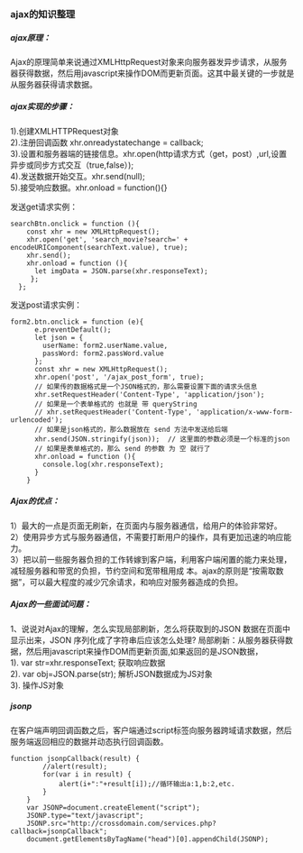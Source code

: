 ### ajax的知识整理
##### ajax原理：
Ajax的原理简单来说通过XMLHttpRequest对象来向服务器发异步请求，从服务器获得数据，然后用javascript来操作DOM而更新页面。这其中最关键的一步就是从服务器获得请求数据。

##### ajax实现的步骤：
1).创建XMLHTTPRequest对象<br/>
2).注册回调函数 xhr.onreadystatechange = callback;<br/>
3).设置和服务器端的链接信息。xhr.open(http请求方式（get，post）,url,设置异步或同步方式交互（true,false）);<br/>
4).发送数据开始交互。xhr.send(null); <br/>
5).接受响应数据。xhr.onload = function(){}

发送get请求实例：

```
searchBtn.onclick = function (){
    const xhr = new XMLHttpRequest();
    xhr.open('get', 'search_movie?search=' + encodeURIComponent(searchText.value), true);
    xhr.send();
    xhr.onload = function (){
      let imgData = JSON.parse(xhr.responseText);
     };
  };
```


发送post请求实例：

```
form2.btn.onclick = function (e){
      e.preventDefault();
      let json = {
        userName: form2.userName.value,
        passWord: form2.passWord.value
      };
      const xhr = new XMLHttpRequest();
      xhr.open('post', '/ajax_post_form', true);
      // 如果传的数据格式是一个JSON格式的，那么需要设置下面的请求头信息
      xhr.setRequestHeader('Content-Type', 'application/json');  
      // 如果是一个表单格式的 也就是 带 queryString
      // xhr.setRequestHeader('Content-Type', 'application/x-www-form-urlencoded');
      // 如果是json格式的，那么数据放在 send 方法中发送给后端
      xhr.send(JSON.stringify(json));  // 这里面的参数必须是一个标准的json
      // 如果是表单格式的，那么 send 的参数 为 空 就行了
      xhr.onload = function (){
        console.log(xhr.responseText);
      }
    }
```

##### Ajax的优点：
1）最大的一点是页面无刷新，在页面内与服务器通信，给用户的体验非常好。<br/>
2）使用异步方式与服务器通信，不需要打断用户的操作，具有更加迅速的响应能力。<br/>
3）把以前一些服务器负担的工作转嫁到客户端，利用客户端闲置的能力来处理，减轻服务器和带宽的负担，节约空间和宽带租用成    本。ajax的原则是“按需取数据”，可以最大程度的减少冗余请求，和响应对服务器造成的负担。

##### Ajax的一些面试问题：
1、说说对Ajax的理解，怎么实现局部刷新，怎么将获取到的JSON 数据在页面中显示出来，JSON 序列化成了字符串后应该怎么处理?
局部刷新：从服务器获得数据，然后用javascript来操作DOM而更新页面,如果返回的是JSON数据，<br/>
1). var str=xhr.responseText; 获取响应数据<br/>
2). var obj=JSON.parse(str); 解析JSON数据成为JS对象<br/>
3). 操作JS对象

##### jsonp
在客户端声明回调函数之后，客户端通过script标签向服务器跨域请求数据，然后服务端返回相应的数据并动态执行回调函数。


```
function jsonpCallback(result) {  
        //alert(result);  
        for(var i in result) {  
            alert(i+":"+result[i]);//循环输出a:1,b:2,etc.  
        }  
    }  
    var JSONP=document.createElement("script");  
    JSONP.type="text/javascript";  
    JSONP.src="http://crossdomain.com/services.php?callback=jsonpCallback";  
    document.getElementsByTagName("head")[0].appendChild(JSONP);
```
